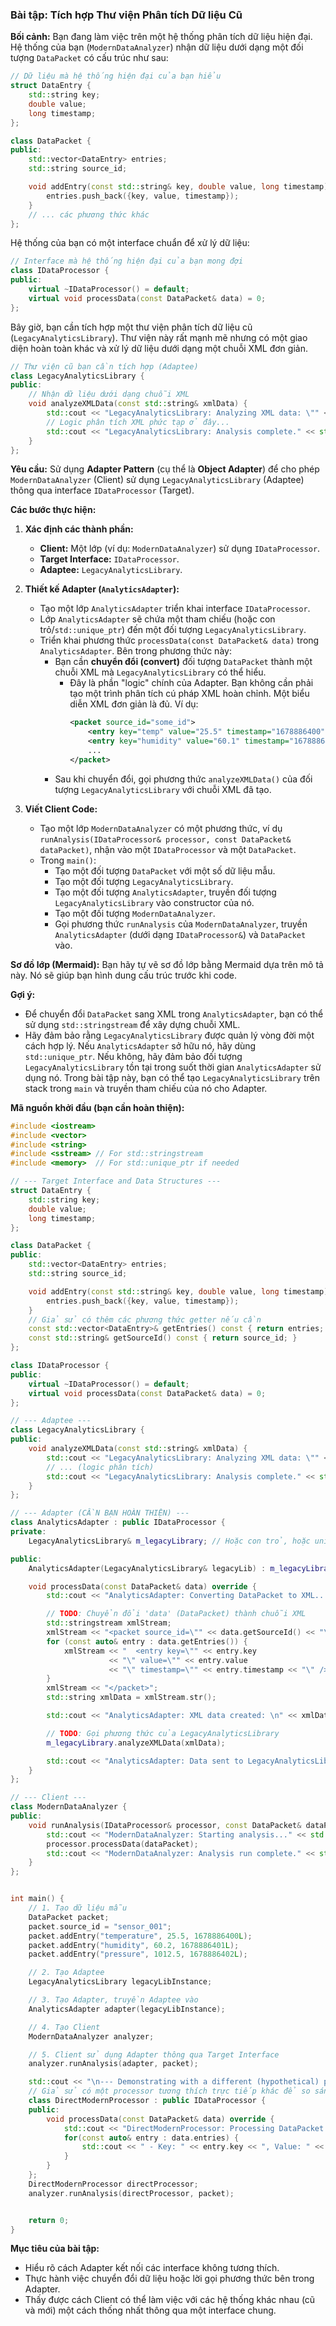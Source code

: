 ### Bài tập: Tích hợp Thư viện Phân tích Dữ liệu Cũ

**Bối cảnh:**
Bạn đang làm việc trên một hệ thống phân tích dữ liệu hiện đại. Hệ thống của bạn (`ModernDataAnalyzer`) nhận dữ liệu dưới dạng một đối tượng `DataPacket` có cấu trúc như sau:

```cpp
// Dữ liệu mà hệ thống hiện đại của bạn hiểu
struct DataEntry {
    std::string key;
    double value;
    long timestamp;
};

class DataPacket {
public:
    std::vector<DataEntry> entries;
    std::string source_id;

    void addEntry(const std::string& key, double value, long timestamp) {
        entries.push_back({key, value, timestamp});
    }
    // ... các phương thức khác
};
```

Hệ thống của bạn có một interface chuẩn để xử lý dữ liệu:
```cpp
// Interface mà hệ thống hiện đại của bạn mong đợi
class IDataProcessor {
public:
    virtual ~IDataProcessor() = default;
    virtual void processData(const DataPacket& data) = 0;
};
```

Bây giờ, bạn cần tích hợp một thư viện phân tích dữ liệu cũ (`LegacyAnalyticsLibrary`). Thư viện này rất mạnh mẽ nhưng có một giao diện hoàn toàn khác và xử lý dữ liệu dưới dạng một chuỗi XML đơn giản.

```cpp
// Thư viện cũ bạn cần tích hợp (Adaptee)
class LegacyAnalyticsLibrary {
public:
    // Nhận dữ liệu dưới dạng chuỗi XML
    void analyzeXMLData(const std::string& xmlData) {
        std::cout << "LegacyAnalyticsLibrary: Analyzing XML data: \"" << xmlData << "\"" << std::endl;
        // Logic phân tích XML phức tạp ở đây...
        std::cout << "LegacyAnalyticsLibrary: Analysis complete." << std::endl;
    }
};
```

**Yêu cầu:**
Sử dụng **Adapter Pattern** (cụ thể là **Object Adapter**) để cho phép `ModernDataAnalyzer` (Client) sử dụng `LegacyAnalyticsLibrary` (Adaptee) thông qua interface `IDataProcessor` (Target).

**Các bước thực hiện:**

1.  **Xác định các thành phần:**
    *   **Client:** Một lớp (ví dụ: `ModernDataAnalyzer`) sử dụng `IDataProcessor`.
    *   **Target Interface:** `IDataProcessor`.
    *   **Adaptee:** `LegacyAnalyticsLibrary`.

2.  **Thiết kế Adapter (`AnalyticsAdapter`):**
    *   Tạo một lớp `AnalyticsAdapter` triển khai interface `IDataProcessor`.
    *   Lớp `AnalyticsAdapter` sẽ chứa một tham chiếu (hoặc con trỏ/`std::unique_ptr`) đến một đối tượng `LegacyAnalyticsLibrary`.
    *   Triển khai phương thức `processData(const DataPacket& data)` trong `AnalyticsAdapter`. Bên trong phương thức này:
        *   Bạn cần **chuyển đổi (convert)** đối tượng `DataPacket` thành một chuỗi XML mà `LegacyAnalyticsLibrary` có thể hiểu.
            *   Đây là phần "logic" chính của Adapter. Bạn không cần phải tạo một trình phân tích cú pháp XML hoàn chỉnh. Một biểu diễn XML đơn giản là đủ. Ví dụ:
                ```xml
                <packet source_id="some_id">
                    <entry key="temp" value="25.5" timestamp="1678886400" />
                    <entry key="humidity" value="60.1" timestamp="1678886400" />
                    ...
                </packet>
                ```
        *   Sau khi chuyển đổi, gọi phương thức `analyzeXMLData()` của đối tượng `LegacyAnalyticsLibrary` với chuỗi XML đã tạo.

3.  **Viết Client Code:**
    *   Tạo một lớp `ModernDataAnalyzer` có một phương thức, ví dụ `runAnalysis(IDataProcessor& processor, const DataPacket& dataPacket)`, nhận vào một `IDataProcessor` và một `DataPacket`.
    *   Trong `main()`:
        *   Tạo một đối tượng `DataPacket` với một số dữ liệu mẫu.
        *   Tạo một đối tượng `LegacyAnalyticsLibrary`.
        *   Tạo một đối tượng `AnalyticsAdapter`, truyền đối tượng `LegacyAnalyticsLibrary` vào constructor của nó.
        *   Tạo một đối tượng `ModernDataAnalyzer`.
        *   Gọi phương thức `runAnalysis` của `ModernDataAnalyzer`, truyền `AnalyticsAdapter` (dưới dạng `IDataProcessor&`) và `DataPacket` vào.

**Sơ đồ lớp (Mermaid):**
Bạn hãy tự vẽ sơ đồ lớp bằng Mermaid dựa trên mô tả này. Nó sẽ giúp bạn hình dung cấu trúc trước khi code.

**Gợi ý:**
*   Để chuyển đổi `DataPacket` sang XML trong `AnalyticsAdapter`, bạn có thể sử dụng `std::stringstream` để xây dựng chuỗi XML.
*   Hãy đảm bảo rằng `LegacyAnalyticsLibrary` được quản lý vòng đời một cách hợp lý. Nếu `AnalyticsAdapter` sở hữu nó, hãy dùng `std::unique_ptr`. Nếu không, hãy đảm bảo đối tượng `LegacyAnalyticsLibrary` tồn tại trong suốt thời gian `AnalyticsAdapter` sử dụng nó. Trong bài tập này, bạn có thể tạo `LegacyAnalyticsLibrary` trên stack trong `main` và truyền tham chiếu của nó cho Adapter.

**Mã nguồn khởi đầu (bạn cần hoàn thiện):**

```cpp
#include <iostream>
#include <vector>
#include <string>
#include <sstream> // For std::stringstream
#include <memory>  // For std::unique_ptr if needed

// --- Target Interface and Data Structures ---
struct DataEntry {
    std::string key;
    double value;
    long timestamp;
};

class DataPacket {
public:
    std::vector<DataEntry> entries;
    std::string source_id;

    void addEntry(const std::string& key, double value, long timestamp) {
        entries.push_back({key, value, timestamp});
    }
    // Giả sử có thêm các phương thức getter nếu cần
    const std::vector<DataEntry>& getEntries() const { return entries; }
    const std::string& getSourceId() const { return source_id; }
};

class IDataProcessor {
public:
    virtual ~IDataProcessor() = default;
    virtual void processData(const DataPacket& data) = 0;
};

// --- Adaptee ---
class LegacyAnalyticsLibrary {
public:
    void analyzeXMLData(const std::string& xmlData) {
        std::cout << "LegacyAnalyticsLibrary: Analyzing XML data: \"" << xmlData << "\"" << std::endl;
        // ... (logic phân tích)
        std::cout << "LegacyAnalyticsLibrary: Analysis complete." << std::endl;
    }
};

// --- Adapter (CẦN BẠN HOÀN THIỆN) ---
class AnalyticsAdapter : public IDataProcessor {
private:
    LegacyAnalyticsLibrary& m_legacyLibrary; // Hoặc con trỏ, hoặc unique_ptr

public:
    AnalyticsAdapter(LegacyAnalyticsLibrary& legacyLib) : m_legacyLibrary(legacyLib) {}

    void processData(const DataPacket& data) override {
        std::cout << "AnalyticsAdapter: Converting DataPacket to XML..." << std::endl;

        // TODO: Chuyển đổi 'data' (DataPacket) thành chuỗi XML
        std::stringstream xmlStream;
        xmlStream << "<packet source_id=\"" << data.getSourceId() << "\">\n";
        for (const auto& entry : data.getEntries()) {
            xmlStream << "  <entry key=\"" << entry.key
                      << "\" value=\"" << entry.value
                      << "\" timestamp=\"" << entry.timestamp << "\" />\n";
        }
        xmlStream << "</packet>";
        std::string xmlData = xmlStream.str();

        std::cout << "AnalyticsAdapter: XML data created: \n" << xmlData << std::endl;

        // TODO: Gọi phương thức của LegacyAnalyticsLibrary
        m_legacyLibrary.analyzeXMLData(xmlData);

        std::cout << "AnalyticsAdapter: Data sent to LegacyAnalyticsLibrary." << std::endl;
    }
};

// --- Client ---
class ModernDataAnalyzer {
public:
    void runAnalysis(IDataProcessor& processor, const DataPacket& dataPacket) {
        std::cout << "ModernDataAnalyzer: Starting analysis..." << std::endl;
        processor.processData(dataPacket);
        std::cout << "ModernDataAnalyzer: Analysis run complete." << std::endl;
    }
};


int main() {
    // 1. Tạo dữ liệu mẫu
    DataPacket packet;
    packet.source_id = "sensor_001";
    packet.addEntry("temperature", 25.5, 1678886400L);
    packet.addEntry("humidity", 60.2, 1678886401L);
    packet.addEntry("pressure", 1012.5, 1678886402L);

    // 2. Tạo Adaptee
    LegacyAnalyticsLibrary legacyLibInstance;

    // 3. Tạo Adapter, truyền Adaptee vào
    AnalyticsAdapter adapter(legacyLibInstance);

    // 4. Tạo Client
    ModernDataAnalyzer analyzer;

    // 5. Client sử dụng Adapter thông qua Target Interface
    analyzer.runAnalysis(adapter, packet);

    std::cout << "\n--- Demonstrating with a different (hypothetical) processor ---" << std::endl;
    // Giả sử có một processor tương thích trực tiếp khác để so sánh
    class DirectModernProcessor : public IDataProcessor {
    public:
        void processData(const DataPacket& data) override {
            std::cout << "DirectModernProcessor: Processing DataPacket directly for source: " << data.source_id << std::endl;
            for(const auto& entry : data.entries) {
                std::cout << " - Key: " << entry.key << ", Value: " << entry.value << std::endl;
            }
        }
    };
    DirectModernProcessor directProcessor;
    analyzer.runAnalysis(directProcessor, packet);


    return 0;
}
```

**Mục tiêu của bài tập:**
*   Hiểu rõ cách Adapter kết nối các interface không tương thích.
*   Thực hành việc chuyển đổi dữ liệu hoặc lời gọi phương thức bên trong Adapter.
*   Thấy được cách Client có thể làm việc với các hệ thống khác nhau (cũ và mới) một cách thống nhất thông qua một interface chung.